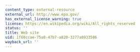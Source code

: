 ```yaml
---
content_type: external-resource
external_url: http://www.epa.gov/
has_external_license_warning: true
license: https://en.wikipedia.org/wiki/All_rights_reserved
status: ''
title: Web site
uid: 1f60ccae-75a8-47b7-a820-3277a8933586
wayback_url: ''
---
```

